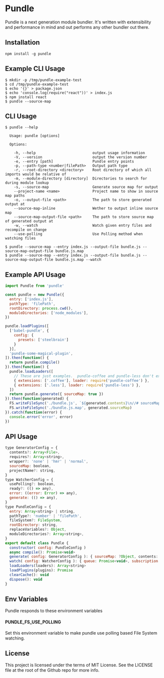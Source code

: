 Pundle
=========

Pundle is a next generation module bundler. It's written with extensibility and performance in mind and out performs any other bundler out there.

## Installation

```
npm install -g pundle
```

## Example CLI Usage

```
$ mkdir -p /tmp/pundle-example-test
$ cd /tmp/pundle-example-test
$ echo '{}' > package.json
$ echo 'console.log(require("react"))' > index.js
$ npm install react
$ pundle --source-map
```

## CLI Usage

```
$ pundle --help

  Usage: pundle [options]

  Options:

    -h, --help                          output usage information
    -V, --version                       output the version number
    -e, --entry [path]                  Pundle entry points
    -p, --path-type <number|filePath>   Output path type
    -r, --root-directory <directory>    Root directory of which all imports would be relative of
    -m, --module-directory [directory]  Directories to search for during module lookup
    -s, --source-map                    Generate source map for output
    --project-name <name>               Project name to show in source map paths
    -o, --output-file <path>            The path to store generated output at
    --source-map-inline                 Wether to output inline source map
    --source-map-output-file <path>     The path to store source map of generated output at
    -w, --watch                         Watch given entry files and recompile on change
    --use-polling                       Use Polling method when watching files

$ pundle --source-map --entry index.js --output-file bundle.js --source-map-output-file bundle.js.map
$ pundle --source-map --entry index.js --output-file bundle.js --source-map-output-file bundle.js.map --watch
```

## Example API Usage

```js
import Pundle from 'pundle'

const pundle = new Pundle({
  entry: ['index.js'],
  pathType: 'filePath',
  rootDirectory: process.cwd(),
  moduleDirectories: ['node_modules'],
})

pundle.loadPlugins([
  ['babel-pundle', {
    config: {
      presets: ['steelbrain']
    }
  }],
  'pundle-some-magical-plugin',
]).then(function() {
  return pundle.compile()
}).then(function() {
  pundle.loadLoaders([
    // These are just examples.  pundle-coffee and pundle-less don't exist yet =)
    { extensions: ['.coffee'], loader: require('pundle-coffee') },
    { extensions: ['.less'], loader: require('pundle-less') },
  ])
  return pundle.generate({ sourceMap: true })
}).then(function(generated) {
  FS.writeFileSync('./bundle.js', `${generated.contents}\n//# sourceMappingURL=bundle.js.map`)
  FS.writeFileSync('./bundle.js.map', generated.sourceMap)
}).catch(function(error) {
  console.error('error', error)
})
```

## API Usage

```js
type GeneratorConfig = {
  contents?: Array<File>,
  requires?: Array<string>,
  wrapper?: 'none' | 'hmr' | 'normal',
  sourceMap: boolean,
  projectName?: string,
}
type WatcherConfig = {
  usePolling?: boolean,
  ready?: (() => any),
  error: ((error: Error) => any),
  generate: (() => any),
}
type PundleConfig = {
  entry: Array<string> | string,
  pathType?: 'number' | 'filePath',
  fileSystem?: FileSystem,
  rootDirectory: string,
  replaceVariables?: Object,
  moduleDirectories?: Array<string>,
}
export default class Pundle {
  constructor( config: PundleConfig )
  async compile(): Promise<void>
  generate( config: GeneratorConfig ): { sourceMap: ?Object, contents: string }
  watch( config: WatcherConfig ): { queue: Promise<void>, subscription: Disposable }
  loadLoaders(loaders): Array<string>
  loadPlugins(plugins): Promise
  clearCache(): void
  dispose(): void
}
```

## Env Variables

Pundle responds to these environment variables

#### PUNDLE_FS_USE_POLLING

Set this environment variable to make pundle use polling based File System watching.

## License

This project is licensed under the terms of MIT License. See the LICENSE file at the root of the Github repo for more info.

